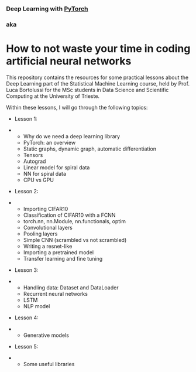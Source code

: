 ### Deep Learning with [PyTorch](https://pytorch.org/docs/stable/index.html)
### aka
# How to not waste your time in coding artificial neural networks

This repository contains the resources for some practical lessons about the Deep Learning part of the Statistical Machine Learning course, held by Prof. Luca Bortolussi for the MSc students in Data Science and Scientific Computing at the University of Trieste.

Within these lessons, I will go through the following topics:

- Lesson 1:
- - Why do we need a deep learning library
  - PyTorch: an overview
  - Static graphs, dynamic graph, automatic differentiation
  - Tensors
  - Autograd
  - Linear model for spiral data
  - NN for spiral data
  - CPU vs GPU 

- Lesson 2:
- - Importing CIFAR10
  - Classification of CIFAR10 with a FCNN
  - torch.nn, nn.Module, nn.functionals, optim
  - Convolutional layers
  - Pooling layers
  - Simple CNN (scrambled vs not scrambled)
  - Writing a resnet-like
  - Importing a pretrained model
  - Transfer learning and fine tuning

- Lesson 3:
- - Handling data: Dataset and DataLoader
  - Recurrent neural networks
  - LSTM
  - NLP model

- Lesson 4:
- - Generative models

- Lesson 5:
- - Some useful libraries
